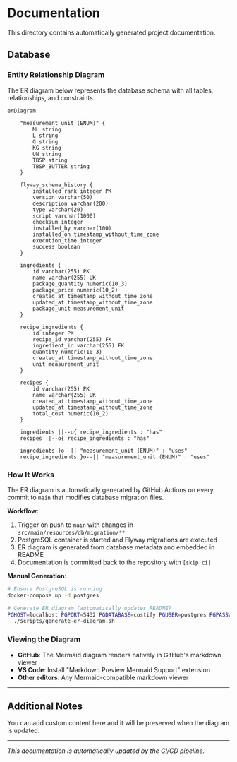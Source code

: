 # Documentation

This directory contains automatically generated project documentation.

## Database

### Entity Relationship Diagram

The ER diagram below represents the database schema with all tables, relationships, and constraints.

<!-- ER_DIAGRAM_START -->
```mermaid
erDiagram

    "measurement_unit (ENUM)" {
        ML string
        L string
        G string
        KG string
        UN string
        TBSP string
        TBSP_BUTTER string
    }

    flyway_schema_history {
        installed_rank integer PK
        version varchar(50)
        description varchar(200)
        type varchar(20)
        script varchar(1000)
        checksum integer
        installed_by varchar(100)
        installed_on timestamp_without_time_zone
        execution_time integer
        success boolean
    }

    ingredients {
        id varchar(255) PK
        name varchar(255) UK
        package_quantity numeric(10_3)
        package_price numeric(10_2)
        created_at timestamp_without_time_zone
        updated_at timestamp_without_time_zone
        package_unit measurement_unit
    }

    recipe_ingredients {
        id integer PK
        recipe_id varchar(255) FK
        ingredient_id varchar(255) FK
        quantity numeric(10_3)
        created_at timestamp_without_time_zone
        unit measurement_unit
    }

    recipes {
        id varchar(255) PK
        name varchar(255) UK
        created_at timestamp_without_time_zone
        updated_at timestamp_without_time_zone
        total_cost numeric(10_2)
    }

    ingredients ||--o{ recipe_ingredients : "has"
    recipes ||--o{ recipe_ingredients : "has"

    ingredients }o--|| "measurement_unit (ENUM)" : "uses"
    recipe_ingredients }o--|| "measurement_unit (ENUM)" : "uses"
```
<!-- ER_DIAGRAM_END -->

### How It Works

The ER diagram is automatically generated by GitHub Actions on every commit to `main` that modifies database migration files.

**Workflow:**
1. Trigger on push to `main` with changes in `src/main/resources/db/migration/**`
2. PostgreSQL container is started and Flyway migrations are executed
3. ER diagram is generated from database metadata and embedded in README
4. Documentation is committed back to the repository with `[skip ci]`

**Manual Generation:**

```bash
# Ensure PostgreSQL is running
docker-compose up -d postgres

# Generate ER diagram (automatically updates README)
PGHOST=localhost PGPORT=5432 PGDATABASE=costify PGUSER=postgres PGPASSWORD=postgres \
  ./scripts/generate-er-diagram.sh
```

### Viewing the Diagram

- **GitHub**: The Mermaid diagram renders natively in GitHub's markdown viewer
- **VS Code**: Install "Markdown Preview Mermaid Support" extension
- **Other editors**: Any Mermaid-compatible markdown viewer

---

## Additional Notes

You can add custom content here and it will be preserved when the diagram is updated.

---

*This documentation is automatically updated by the CI/CD pipeline.*
